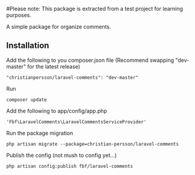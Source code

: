 #Please note: This package is extracted from a test project for learning purposes.

A simple package for organize comments.


## Installation

Add the following to you composer.json file (Recommend swapping "dev-master" for the latest release)

    "christianpersson/laravel-comments": "dev-master"

Run

    composer update

Add the following to app/config/app.php

    'Fbf\LaravelComments\LaravelCommentsServiceProvider'

Run the package migration

    php artisan migrate --package=christian-persson/laravel-comments

Publish the config (not mush to config yet...)

    php artisan config:publish fbf/laravel-comments

